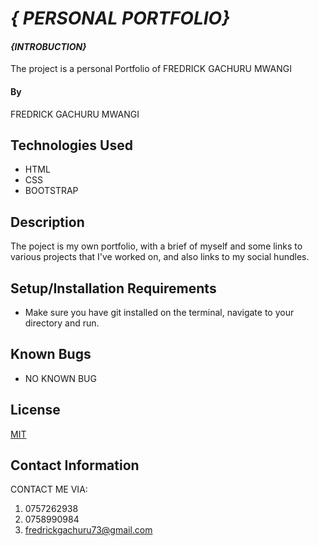 # _{ PERSONAL PORTFOLIO}_
#### _{INTROBUCTION}_
The project is a personal Portfolio of FREDRICK GACHURU MWANGI
#### By 
FREDRICK GACHURU MWANGI
## Technologies Used
* HTML
* CSS
* BOOTSTRAP

## Description
The poject is my own portfolio, with a brief of myself and some links to various projects that I've worked on, and also links to my social hundles.
## Setup/Installation Requirements
* Make sure you have git installed on the terminal, navigate to your directory and run.
## Known Bugs
* NO KNOWN BUG 
## License
[MIT](https://choosealicense.com/licenses/mit/)
## Contact Information
CONTACT ME VIA:
1. 0757262938
2. 0758990984
3. fredrickgachuru73@gmail.com

